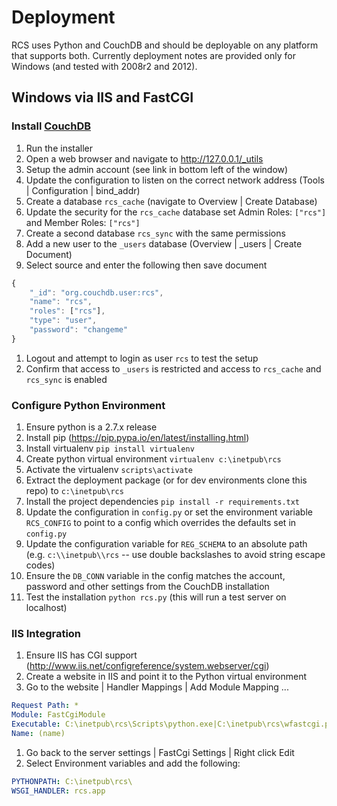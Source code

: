 # Deployment

RCS uses Python and CouchDB and should be deployable on any platform that
supports both.  Currently deployment notes are provided only for Windows (and
tested with 2008r2 and 2012).

## Windows via IIS and FastCGI

### Install [CouchDB](http://couchdb.apache.org/)
1. Run the installer
1. Open a web browser and navigate to http://127.0.0.1/_utils
1. Setup the admin account (see link in bottom left of the window)
1. Update the configuration to listen on the correct network address (Tools | Configuration | bind_addr)
1. Create a database `rcs_cache` (navigate to Overview | Create Database)
1. Update the security for the `rcs_cache` database set Admin Roles: `["rcs"]` and Member Roles: `["rcs"]`
1. Create a second database `rcs_sync` with the same permissions
1. Add a new user to the `_users` database (Overview | _users | Create Document)
1. Select source and enter the following then save document
```js
{
    "_id": "org.couchdb.user:rcs",
    "name": "rcs",
    "roles": ["rcs"],
    "type": "user",
    "password": "changeme"
}
```
1. Logout and attempt to login as user `rcs` to test the setup
1. Confirm that access to `_users` is restricted and access to `rcs_cache` and `rcs_sync` is enabled

### Configure Python Environment

1. Ensure python is a 2.7.x release
1. Install pip (https://pip.pypa.io/en/latest/installing.html)
1. Install virtualenv `pip install virtualenv`
1. Create python virtual environment `virtualenv c:\inetpub\rcs`
1. Activate the virtualenv `scripts\activate`
1. Extract the deployment package (or for dev environments clone this repo) to `c:\inetpub\rcs`
1. Install the project dependencies `pip install -r requirements.txt`
1. Update the configuration in `config.py` or set the environment variable `RCS_CONFIG`
   to point to a config which overrides the defaults set in `config.py`
1. Update the configuration variable for `REG_SCHEMA` to an absolute path (e.g. `c:\\inetpub\\rcs`
   -- use double backslashes to avoid string escape codes)
1. Ensure the `DB_CONN` variable in the config matches the account, password and other settings
   from the CouchDB installation
1. Test the installation `python rcs.py` (this will run a test server on localhost)

### IIS Integration

1. Ensure IIS has CGI support (http://www.iis.net/configreference/system.webserver/cgi)
1. Create a website in IIS and point it to the Python virtual environment
1. Go to the website | Handler Mappings | Add Module Mapping ...
```yaml
Request Path: *
Module: FastCgiModule
Executable: C:\inetpub\rcs\Scripts\python.exe|C:\inetpub\rcs\wfastcgi.py
Name: (name)
```
1. Go back to the server settings | FastCgi Settings | Right click Edit
1. Select Environment variables and add the following:
```yaml
PYTHONPATH: C:\inetpub\rcs\
WSGI_HANDLER: rcs.app
```
